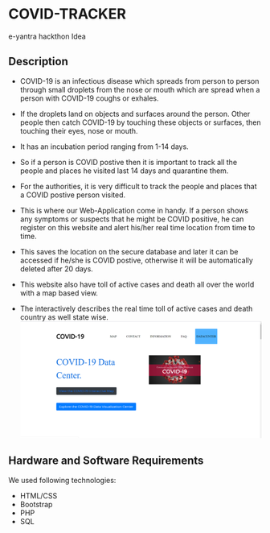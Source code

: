 # COVID-TRACKER
e-yantra hackthon Idea 
## Description
- COVID-19 is an infectious disease which spreads from person to person through small droplets from the nose or mouth which are spread     when a person with COVID-19 coughs or exhales. 

- If the droplets land on objects and surfaces around the person. Other people then catch COVID-19 by touching these objects or           surfaces, then touching their eyes, nose or mouth.

- It has an incubation period ranging from 1-14  days.
- So if a person is COVID postive then it is important to track all the people and places he visited last 14 days and quarantine them.

- For the authorities, it is very difficult to track the people and places that a COVID postive person visited.

- This is where our Web-Application come in handy. If a person shows any symptoms or suspects that he might be COVID positive, he can     register on this website and alert his/her real time location from time to time. 

- This saves the location on the secure database and later it can be accessed if he/she is COVID postive, otherwise it will be             automatically deleted after 20 days. 

- This website also have toll of active cases and death all over the world with a map based view.

- The interactively describes the real time toll of active cases and death country as well state wise. 
![home screenshot](covid-tracker/images/Radme.png?raw=true "Home Page")
## Hardware and Software Requirements
We used following technologies:

 - HTML/CSS
 - Bootstrap
 - PHP
 - SQL

